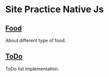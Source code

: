 # Site Practice Native Js

## [Food](https://charleswein.github.io/foodandtodo/Food/)
About different type of food.
## [ToDo](https://charleswein.github.io/foodandtodo/todo/)
ToDo list implementation.

